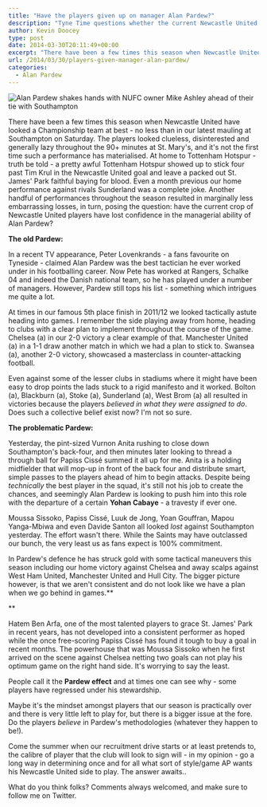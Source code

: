 ```yaml
---
title: "Have the players given up on manager Alan Pardew?"
description: "Tyne Time questions whether the current Newcastle United squad have lost all confidence in manager Alan Pardew after recent results."
author: Kevin Doocey
type: post
date: 2014-03-30T20:11:49+00:00
excerpt: "There have been a few times this season when Newcastle United have looked a Championship team at best - no less than in our mauling at Southampton on Saturday.."
url: /2014/03/30/players-given-manager-alan-pardew/
categories:
  - Alan Pardew
---
```


![Alan Pardew shakes hands with NUFC owner Mike Ashley ahead of their tie with Southampton](https://www.tynetime.com/wp-content/uploads/2014/03/Alan-Pardew-Mike-Ashley-Southampton.jpg "Pardew - Has deployed some some questionable tactics at times in NUFC career")

There have been a few times this season when Newcastle United have looked a Championship team at best - no less than in our latest mauling at Southampton on Saturday. The players looked clueless, disinterested and generally lazy throughout the 90+ minutes at St. Mary's, and it's not the first time such a performance has materialised. At home to Tottenham Hotspur - truth be told - a pretty awful Tottenham Hotspur showed up to stick four past Tim Krul in the Newcastle United goal and leave a packed out St. James' Park faithful baying for blood. Even a month previous our home performance against rivals Sunderland was a complete joke. Another handful of performances throughout the season resulted in marginally less embarrassing losses, in turn, posing the question: have the current crop of Newcastle United players have lost confidence in the managerial ability of Alan Pardew?

**The old Pardew:**

In a recent TV appearance, Peter Lovenkrands - a fans favourite on Tyneside - claimed Alan Pardew was the best tactician he ever worked under in his footballing career. Now Pete has worked at Rangers, Schalke 04 and indeed the Danish national team, so he has played under a number of managers. However, Pardew still tops his list - something which intrigues me quite a lot.

At times in our famous 5th place finish in 2011/12 we looked tactically astute heading into games. I remember the side playing away from home, heading to clubs with a clear plan to implement throughout the course of the game. Chelsea (a) in our 2-0 victory a clear example of that. Manchester United (a) in a 1-1 draw another match in which we had a plan to stick to. Swansea (a), another 2-0 victory, showcased a masterclass in counter-attacking football.

Even against some of the lesser clubs in stadiums where it might have been easy to drop points the lads stuck to a rigid manifesto and it worked. Bolton (a), Blackburn (a), Stoke (a), Sunderland (a), West Brom (a) all resulted in victories because the players *believed in what they were assigned to do*. Does such a collective belief exist now? I'm not so sure.

**The problematic Pardew:**

Yesterday, the pint-sized Vurnon Anita rushing to close down Southampton's back-four, and then minutes later looking to thread a through ball for Papiss Cissé summed it all up for me. Anita is a holding midfielder that will mop-up in front of the back four and distribute smart, simple passes to the players ahead of him to begin attacks. Despite being _technically_ the best player in the squad, it's still not his job to create the chances, and seemingly Alan Pardew is looking to push him into this role with the departure of a certain **Yohan Cabaye** - a travesty if ever one.

Moussa Sissoko, Papiss Cissé, Luuk de Jong, Yoan Gouffran, Mapou Yanga-Mbiwa and even Davide Santon all looked *lost* against Southampton yesterday. The effort wasn't there. While the Saints may have outclassed our bunch, the very least us as fans expect is 100% commitment.

In Pardew's defence he has struck gold with some tactical maneuvers this season including our home victory against Chelsea and away scalps against West Ham United, Manchester United and Hull City. The bigger picture however, is that we aren't consistent and do not look like we have a plan when we go behind in games.\*\*

\*\*

Hatem Ben Arfa, one of the most talented players to grace St. James' Park in recent years, has not developed into a consistent performer as hoped while the once free-scoring Papiss Cissé has found it tough to buy a goal in recent months. The powerhouse that was Moussa Sissoko when he first arrived on the scene against Chelsea netting two goals can not play his optimum game on the right hand side. It's worrying to say the least.

People call it the **Pardew effect** and at times one can see why - some players have regressed under his stewardship.

Maybe it's the mindset amongst players that our season is practically over and there is very little left to play for, but there is a bigger issue at the fore. Do the players *believe* in Pardew's methodologies (whatever they happen to be!).

Come the summer when our recruitment drive starts or at least pretends to, the calibre of player that the club will look to sign will - in my opinion - go a long way in determining once and for all what sort of style/game AP wants his Newcastle United side to play. The answer awaits..

What do you think folks? Comments always welcomed, and make sure to follow me on Twitter.
